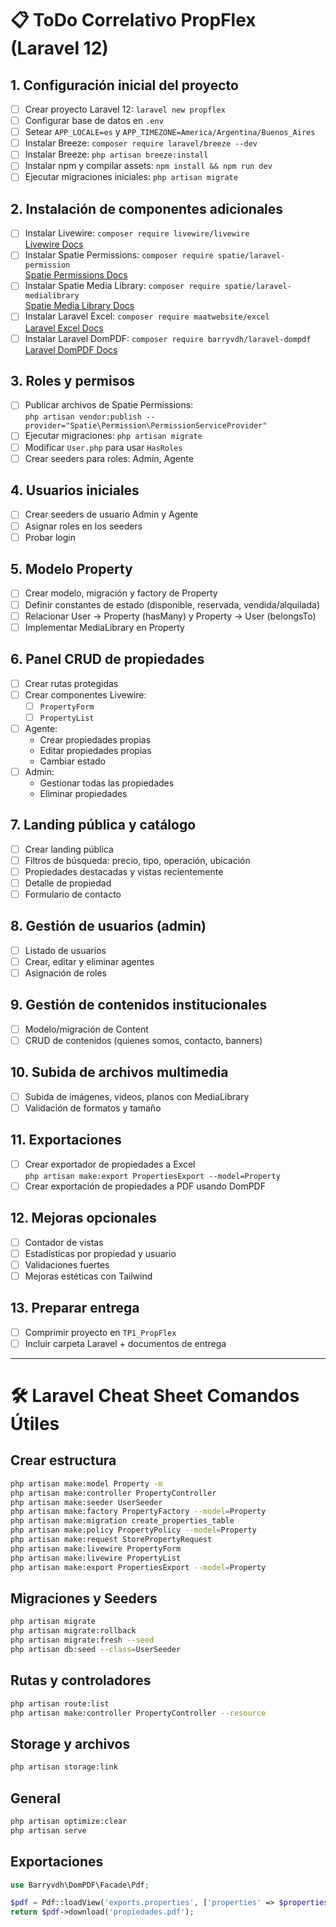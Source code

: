 # 📋 ToDo Correlativo PropFlex (Laravel 12)

## 1. Configuración inicial del proyecto
- [ ] Crear proyecto Laravel 12: `laravel new propflex`
- [ ] Configurar base de datos en `.env`
- [ ] Setear `APP_LOCALE=es` y `APP_TIMEZONE=America/Argentina/Buenos_Aires`
- [ ] Instalar Breeze: `composer require laravel/breeze --dev`
- [ ] Instalar Breeze: `php artisan breeze:install`
- [ ] Instalar npm y compilar assets: `npm install && npm run dev`
- [ ] Ejecutar migraciones iniciales: `php artisan migrate`

## 2. Instalación de componentes adicionales
- [ ] Instalar Livewire: `composer require livewire/livewire`  
  [Livewire Docs](https://livewire.laravel.com/)
- [ ] Instalar Spatie Permissions: `composer require spatie/laravel-permission`  
  [Spatie Permissions Docs](https://spatie.be/docs/laravel-permission)
- [ ] Instalar Spatie Media Library: `composer require spatie/laravel-medialibrary`  
  [Spatie Media Library Docs](https://spatie.be/docs/laravel-medialibrary)
- [ ] Instalar Laravel Excel: `composer require maatwebsite/excel`  
  [Laravel Excel Docs](https://laravel-excel.com/)
- [ ] Instalar Laravel DomPDF: `composer require barryvdh/laravel-dompdf`  
  [Laravel DomPDF Docs](https://github.com/barryvdh/laravel-dompdf)

## 3. Roles y permisos
- [ ] Publicar archivos de Spatie Permissions:  
  `php artisan vendor:publish --provider="Spatie\Permission\PermissionServiceProvider"`
- [ ] Ejecutar migraciones: `php artisan migrate`
- [ ] Modificar `User.php` para usar `HasRoles`
- [ ] Crear seeders para roles: Admin, Agente

## 4. Usuarios iniciales
- [ ] Crear seeders de usuario Admin y Agente
- [ ] Asignar roles en los seeders
- [ ] Probar login

## 5. Modelo Property
- [ ] Crear modelo, migración y factory de Property
- [ ] Definir constantes de estado (disponible, reservada, vendida/alquilada)
- [ ] Relacionar User -> Property (hasMany) y Property -> User (belongsTo)
- [ ] Implementar MediaLibrary en Property

## 6. Panel CRUD de propiedades
- [ ] Crear rutas protegidas
- [ ] Crear componentes Livewire:
  - [ ] `PropertyForm`
  - [ ] `PropertyList`
- [ ] Agente:
  - Crear propiedades propias
  - Editar propiedades propias
  - Cambiar estado
- [ ] Admin:
  - Gestionar todas las propiedades
  - Eliminar propiedades

## 7. Landing pública y catálogo
- [ ] Crear landing pública
- [ ] Filtros de búsqueda: precio, tipo, operación, ubicación
- [ ] Propiedades destacadas y vistas recientemente
- [ ] Detalle de propiedad
- [ ] Formulario de contacto

## 8. Gestión de usuarios (admin)
- [ ] Listado de usuarios
- [ ] Crear, editar y eliminar agentes
- [ ] Asignación de roles

## 9. Gestión de contenidos institucionales
- [ ] Modelo/migración de Content
- [ ] CRUD de contenidos (quienes somos, contacto, banners)

## 10. Subida de archivos multimedia
- [ ] Subida de imágenes, videos, planos con MediaLibrary
- [ ] Validación de formatos y tamaño

## 11. Exportaciones
- [ ] Crear exportador de propiedades a Excel  
  `php artisan make:export PropertiesExport --model=Property`
- [ ] Crear exportación de propiedades a PDF usando DomPDF

## 12. Mejoras opcionales
- [ ] Contador de vistas
- [ ] Estadísticas por propiedad y usuario
- [ ] Validaciones fuertes
- [ ] Mejoras estéticas con Tailwind

## 13. Preparar entrega
- [ ] Comprimir proyecto en `TP1_PropFlex`
- [ ] Incluir carpeta Laravel + documentos de entrega

---

# 🛠️ Laravel Cheat Sheet Comandos Útiles

## Crear estructura
```bash
php artisan make:model Property -m
php artisan make:controller PropertyController
php artisan make:seeder UserSeeder
php artisan make:factory PropertyFactory --model=Property
php artisan make:migration create_properties_table
php artisan make:policy PropertyPolicy --model=Property
php artisan make:request StorePropertyRequest
php artisan make:livewire PropertyForm
php artisan make:livewire PropertyList
php artisan make:export PropertiesExport --model=Property
```

## Migraciones y Seeders
```bash
php artisan migrate
php artisan migrate:rollback
php artisan migrate:fresh --seed
php artisan db:seed --class=UserSeeder
```

## Rutas y controladores
```bash
php artisan route:list
php artisan make:controller PropertyController --resource
```

## Storage y archivos
```bash
php artisan storage:link
```

## General
```bash
php artisan optimize:clear
php artisan serve
```

## Exportaciones
```php
use Barryvdh\DomPDF\Facade\Pdf;

$pdf = Pdf::loadView('exports.properties', ['properties' => $properties]);
return $pdf->download('propiedades.pdf');
```

